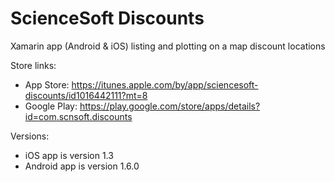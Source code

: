 # ScienceSoft Discounts
Xamarin app (Android & iOS) listing and plotting on a map discount locations

Store links:
- App Store: https://itunes.apple.com/by/app/sciencesoft-discounts/id1016442111?mt=8 
- Google Play: https://play.google.com/store/apps/details?id=com.scnsoft.discounts

Versions:
- iOS app is version 1.3
- Android app is version 1.6.0
